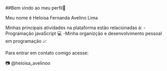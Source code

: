 ##Bem vindo ao meu perfil💜

Meu nome é Heloisa Fernanda Avelino Lima

Minhas principais atividades na plataforma estão relacionadas á: 
-Programação javaScript 💻
-Minha organizção e desenvolvimento pessoal em programação 📈

Para entrar em contato comigo acesse: 

📷 @heloisa_avelinoo
